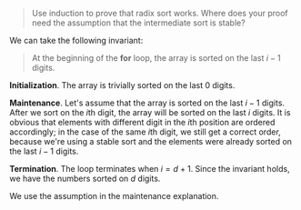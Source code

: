 > Use induction to prove that radix sort works. Where does your proof need the
> assumption that the intermediate sort is stable?

We can take the following invariant:

> At the beginning of the **for** loop, the array is sorted on the last $i - 1$
> digits.

**Initialization**. The array is trivially sorted on the last 0 digits.

**Maintenance**. Let's assume that the array is sorted on the last $i - 1$
digits. After we sort on the $i$th digit, the array will be sorted on the last
$i$ digits. It is obvious that elements with different digit in the $i$th
position are ordered accordingly; in the case of the same $i$th digit, we still
get a correct order, because we're using a stable sort and the elements were
already sorted on the last $i - 1$ digits.

**Termination**. The loop terminates when $i = d + 1$. Since the invariant
holds, we have the numbers sorted on $d$ digits.

We use the assumption in the maintenance explanation.
